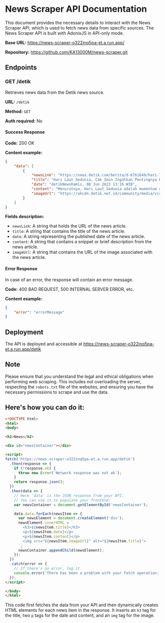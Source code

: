# News Scraper API Documentation

This document provides the necessary details to interact with the News Scraper API, which is used to fetch news data from specific sources. The News Scraper API is built with AdonisJS in API-only mode.

**Base URL:** https://news-scraper-o322inq5pa-et.a.run.app/

**Repository:** https://github.com/KA13000M/news-scraper.git

## Endpoints

### GET /detik

Retrieves news data from the Detik news source.

**URL:** `/detik`

**Method:** `GET`

**Auth required:** No

#### Success Response

**Code:** 200 OK

**Content example:**

```json
{
    "data": [
        {
            "newsLink": "https://news.detik.com/berita/d-6761649/hari-laut-sedunia-cak-imin-ingatkan-pentingnya-kedaulatan-maritim",
            "title": "Hari Laut Sedunia, Cak Imin Ingatkan Pentingnya Kedaulatan Maritim",
            "date": "detikNewsKamis, 08 Jun 2023 13:16 WIB",
            "content": "Menurutnya, Hari Laut Sedunia adalah momentum untuk menghargai berbagai laut yang ada di dunia, termasuk di Indonesia.",
            "imageUrl": "https://akcdn.detik.net.id/community/media/visual/2023/05/16/ketua-umum-partai-kebangkitan-bangsa-pkb-abdul-muhaimin-iskandar-cak-imin.jpeg?w=700&q=90"
        }
    ]
}
```

**Fields description:**

- `newsLink`: A string that holds the URL of the news article.
- `title`: A string that contains the title of the news article.
- `date`: A string representing the published date of the news article.
- `content`: A string that contains a snippet or brief description from the news article.
- `imageUrl`: A string that contains the URL of the image associated with the news article.

#### Error Response

In case of an error, the response will contain an error message.

**Code:** 400 BAD REQUEST, 500 INTERNAL SERVER ERROR, etc.

**Content example:**

```json
{
    "error": "errorMessage"
}
```

## Deployment

The API is deployed and accessible at https://news-scraper-o322inq5pa-et.a.run.app/detik

## Note

Please ensure that you understand the legal and ethical obligations when performing web scraping. This includes not overloading the server, respecting the `robots.txt` file of the websites, and ensuring you have the necessary permissions to scrape and use the data.

## Here's how you can do it:



```html
<!DOCTYPE html>
<html>
<body>

<h2>News</h2>

<div id="newsContainer"></div>

<script>
fetch('https://news-scraper-o322inq5pa-et.a.run.app/detik')
  .then(response => {
    if (!response.ok) {
      throw new Error('Network response was not ok');
    }
    return response.json();
  })
  .then(data => {
    // Here 'data' is the JSON response from your API. 
    // You can use it to populate your frontend.
    var newsContainer = document.getElementById('newsContainer');

    data.data.forEach(newsItem => {
      var newsElement = document.createElement('div');
      newsElement.innerHTML = `
        <h3>${newsItem.title}</h3>
        <p>${newsItem.date}</p>
        <p>${newsItem.content}</p>
        <img src="${newsItem.imageUrl}" alt="${newsItem.title}">
      `;
      newsContainer.appendChild(newsElement);
    });
  })
  .catch(error => {
    // If there's an error, log it
    console.error('There has been a problem with your fetch operation:', error);
  });
</script>

</body>
</html>
```

This code first fetches the data from your API and then dynamically creates HTML elements for each news item in the response. It inserts an `h3` tag for the title, two `p` tags for the date and content, and an `img` tag for the image. 
